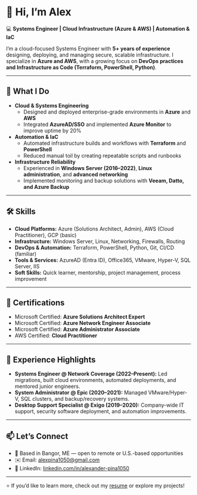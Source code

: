 # 👋 Hi, I’m Alex

💻 **Systems Engineer | Cloud Infrastructure (Azure & AWS) | Automation & IaC**

I’m a cloud-focused Systems Engineer with **5+ years of experience** designing, deploying, and managing secure, scalable infrastructure. I specialize in **Azure and AWS**, with a growing focus on **DevOps practices and Infrastructure as Code (Terraform, PowerShell, Python)**.

---

## 🚀 What I Do
- **Cloud & Systems Engineering**  
  - Designed and deployed enterprise-grade environments in **Azure** and **AWS**  
  - Integrated **AzureAD/SSO** and implemented **Azure Monitor** to improve uptime by 20%  
- **Automation & IaC**  
  - Automated infrastructure builds and workflows with **Terraform** and **PowerShell**  
  - Reduced manual toil by creating repeatable scripts and runbooks  
- **Infrastructure Reliability**  
  - Experienced in **Windows Server (2016–2022)**, **Linux administration**, and **advanced networking**  
  - Implemented monitoring and backup solutions with **Veeam, Datto, and Azure Backup**

---

## 🛠️ Skills
- **Cloud Platforms:** Azure (Solutions Architect, Admin), AWS (Cloud Practitioner), GCP (basic)  
- **Infrastructure:** Windows Server, Linux, Networking, Firewalls, Routing  
- **DevOps & Automation:** Terraform, PowerShell, Python, Git, CI/CD (familiar)  
- **Tools & Services:** AzureAD (Entra ID), Office365, VMware, Hyper-V, SQL Server, IIS  
- **Soft Skills:** Quick learner, mentorship, project management, process improvement  

---

## 📜 Certifications
- Microsoft Certified: **Azure Solutions Architect Expert**  
- Microsoft Certified: **Azure Network Engineer Associate**  
- Microsoft Certified: **Azure Administrator Associate**  
- AWS Certified: **Cloud Practitioner**

---

## 💼 Experience Highlights
- **Systems Engineer @ Network Coverage (2022–Present):** Led migrations, built cloud environments, automated deployments, and mentored junior engineers.  
- **System Administrator @ Epic (2020–2021):** Managed VMware/Hyper-V, SQL clusters, and backup/recovery systems.  
- **Desktop Support Specialist @ Exigo (2019–2020):** Company-wide IT support, security software deployment, and automation improvements.  

---

## 📫 Let’s Connect
- 📍 Based in Bangor, ME — open to remote or U.S.-based opportunities  
- ✉️ Email: [alexpina1050@gmail.com](mailto:alexpina1050@gmail.com)  
- 🔗 LinkedIn: [linkedin.com/in/alexander-pina1050](https://www.linkedin.com/in/alexander-pina1050/) 

---

⭐️ If you’d like to learn more, check out my [resume](./resume.pdf) or explore my projects!
